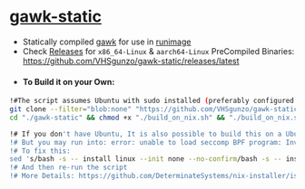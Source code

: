 # [gawk-static](https://github.com/VHSgunzo/gawk-static/releases/latest)

* Statically compiled [gawk](https://www.gnu.org/software/gawk/) for use in [runimage](https://github.com/VHSgunzo/runimage)
* Check [Releases](https://github.com/VHSgunzo/gawk-static/releases/latest) for `x86_64-Linux` & `aarch64-Linux` PreCompiled Binaries: https://github.com/VHSgunzo/gawk-static/releases/latest
- #### To Build it on your Own:
```bash
!#The script assumes Ubuntu with sudo installed (preferably configured as passwordless sudo) 
git clone --filter="blob:none" "https://github.com/VHSgunzo/gawk-static.git"
cd "./gawk-static" && chmod +x "./build_on_nix.sh" && "./build_on_nix.sh"

!# If you don't have Ubuntu, It is also possible to build this on a Ubuntu-Chroot or Docker
!# But you may run into: error: unable to load seccomp BPF program: Invalid argument
!# To fix this:
sed 's/bash -s -- install linux --init none --no-confirm/bash -s -- install linux --init none --extra-conf "filter-syscalls = false" --no-confirm/g' -i "./build_on_nix.sh"
!# And then re-run the script
!# More Details: https://github.com/DeterminateSystems/nix-installer/issues/324
```